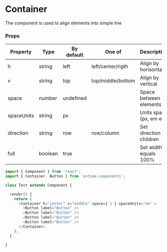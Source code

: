 <h1>Container</h1>

The component is used to align elements into simple line 

<h3>Props</h3>

| Property   | Type    | By default | One of            | Description               |
| ---------- | ------- | ---------- | ----------------- | ------------------------- |
| h          | string  | left       | left/center/rigth | Align by horisontal       |
| v          | string  | top        | top/middle/bottom | Align by vertical         |
| space      | number  | undefined  |                   | Space between elements    |
| spaceUnits | string  | px         |                   | Units space (px, em etc)  |
| direction  | string  | row        | row/column        | Set direction to children |
| full       | boolean | true       |                   | Set width equals 100%     |

```javascript
import { Component } from 'react';
import { Container, Button } from 'ontime-components';

class Test extends Component {

  render() {
    return (
      <Container h="center" v="middle" space={ 1 } spaceUnits="em" >
        <Button label="Button" />
        <Button label="Button" />
        <Button label="Button" />
        <Button label="Button" />
      </Container>
    );
  }

}
```

